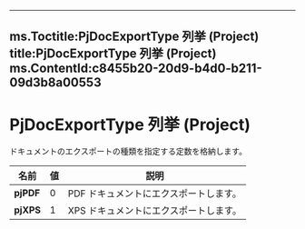 

---
ms.Toctitle:PjDocExportType 列挙 (Project)
title:PjDocExportType 列挙 (Project)
ms.ContentId:c8455b20-20d9-b4d0-b211-09d3b8a00553
---
# PjDocExportType 列挙 (Project)




ドキュメントのエクスポートの種類を指定する定数を格納します。

|**名前**|**値**|**説明**|
|---|---|---|
|**pjPDF**|0|PDF ドキュメントにエクスポートします。|
|**pjXPS**|1|XPS ドキュメントにエクスポートします。|




